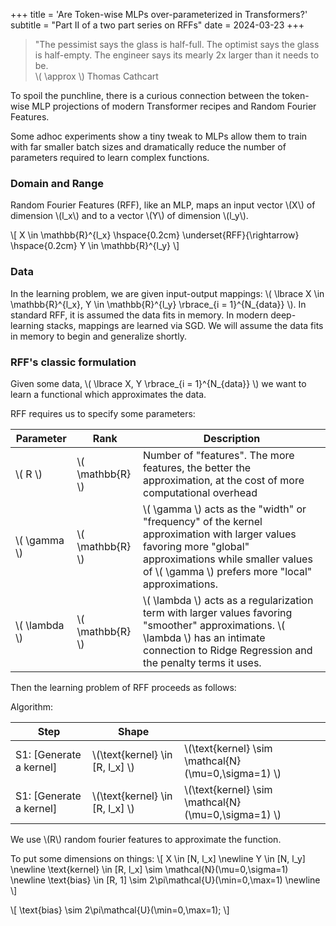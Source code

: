 +++
title = 'Are Token-wise MLPs over-parameterized in Transformers?'
subtitle = "Part II of a two part series on RFFs"
date = 2024-03-23
+++

> "The pessimist says the glass is half-full. The optimist says the glass is
> half-empty. The engineer says its mearly 2x larger than it needs to be. <br>
> \\( \approx \\) Thomas Cathcart

To spoil the punchline, there is a curious connection between the token-wise
MLP projections of modern Transformer recipes and Random Fourier Features. 

Some adhoc experiments show a tiny tweak to MLPs allow them to train with far
smaller batch sizes and dramatically reduce the number of parameters required
to learn complex functions.

### Domain and Range

Random Fourier Features (RFF), like an MLP, maps an input vector \\(X\\) of dimension \\(l_x\\)
and to a vector \\(Y\\) of dimension \\(l_y\\). 

\\[
X \in \mathbb{R}^{l_x}
\hspace{0.2cm} 
\underset{RFF}{\rightarrow} 
\hspace{0.2cm} 
Y \in \mathbb{R}^{l_y}
\\]

### Data

In the learning problem, we are given input-output mappings: 
\\( \lbrace X \in \mathbb{R}^{l_x}, Y \in \mathbb{R}^{l_y} \rbrace_{i = 1}^{N_{data}} \\). 
In standard RFF, it is assumed the data fits
in memory. In modern deep-learning stacks, mappings are learned via SGD. We will
assume the data fits in memory to begin and generalize shortly.

### RFF's classic formulation

Given some data,
\\( \lbrace X, Y \rbrace_{i = 1}^{N_{data}} \\)
we want to learn a functional which approximates the data.

RFF requires us to specify some parameters:

| Parameter       | Rank               | Description                                                                                                                                                                                                          |
|-----------------|--------------------|----------------------------------------------------------------------------------------------------------------------------------------------------------------------------------------------------------------------|
| \\( R \\)       | \\( \mathbb{R} \\) | Number of "features". The more features, the better the approximation, at the cost of more computational overhead                                                                                                    |
| \\( \gamma \\)  | \\( \mathbb{R} \\) | \\( \gamma \\) acts as the "width" or "frequency" of the kernel approximation with larger values favoring more "global" approximations while smaller values of \\( \gamma \\) prefers more "local" approximations.   |
| \\( \lambda \\) | \\( \mathbb{R} \\) | \\( \lambda \\) acts as a regularization term with larger values favoring "smoother" approximations. \\( \lambda \\) has an intimate connection to Ridge Regression and the penalty terms it uses.                   |

Then the learning problem of RFF proceeds as follows:

Algorithm: 


| Step                    | Shape                             |                                                                    |
|-------------------------|-----------------------------------|--------------------------------------------------------------------|
| S1: [Generate a kernel] | \\(\text{kernel} \in [R, l_x] \\) | \\(\text{kernel} \sim \mathcal{N}(\mu=0,\sigma=1) \\) |
| S1: [Generate a kernel] | \\(\text{kernel} \in [R, l_x] \\) | \\(\text{kernel} \sim \mathcal{N}(\mu=0,\sigma=1) \\) |











We use \\(R\\) random
fourier features to approximate the function.

To put some dimensions on things:
\\[ 
X \in [N, l_x] \newline
Y \in [N, l_y] \newline
\text{kernel} \in [R, l_x] \sim \mathcal{N}(\mu=0,\sigma=1) \newline
\text{bias} \in [R, 1] \sim 2\pi\mathcal{U}(\min=0,\max=1) \newline
\\]
<!-- \text{rff\\_projection} \in [N, R] \newline -->
<!-- \text{weights} \in [R, l_y] \newline -->

\\[
\text{bias} \sim 2\pi\mathcal{U}(\min=0,\max=1); 
\\]



<!-- Despite being a great dialog, the blog post also has little teasers like the -->
<!-- following passage near the bottom: -->

<!-- > I sometimes use random features in my job. I like to get creative with -->
<!-- > special-purpose random features. It’s such an easy thing to try. When they -->
<!-- > work and I’m feeling good about life, I say “wow, random features are so -->
<!-- > powerful! They solved this problem!” Or if I’m in a more somber mood, I say -->
<!-- > “that problem was trivial. Even random features cracked it.” It’s the same -->
<!-- > way I think about nearest neighbors. When nearest neighbors cracks a dataset, -->
<!-- > you either marvel at the power of nearest neighbors, or you conclude your -->
<!-- > problem wasn’t hard at all. Regardless, it’s an easy trick to try. -->





